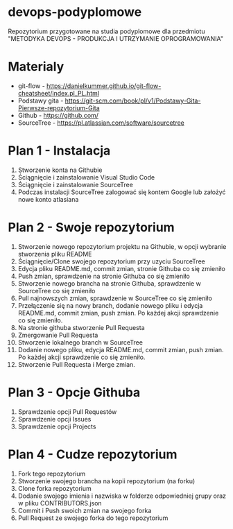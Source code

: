 # devops-podyplomowe
Repozytorium przygotowane na studia podyplomowe dla przedmiotu "METODYKA DEVOPS - PRODUKCJA I UTRZYMANIE OPROGRAMOWANIA"

# Materialy

- git-flow - https://danielkummer.github.io/git-flow-cheatsheet/index.pl_PL.html
- Podstawy gita - https://git-scm.com/book/pl/v1/Podstawy-Gita-Pierwsze-repozytorium-Gita
- Github - https://github.com/
- SourceTree - https://pl.atlassian.com/software/sourcetree

# Plan 1 - Instalacja

1. Stworzenie konta na Githubie
2. Ściągnięcie i zainstalowanie Visual Studio Code
3. Ściągnięcie i zainstalowanie SourceTree
4. Podczas instalacji SourceTree zalogować się kontem Google lub założyć nowe konto atlasiana

# Plan 2 - Swoje repozytorium

1. Stworzenie nowego repozytorium projektu na Githubie, w opcji wybranie stworzenia pliku README
2. Ściągnięcie/Clone swojego repozytorium przy uzyciu SourceTree
3. Edycja pliku README.md, commit zmian, stronie Githuba co się zmieniło
4. Push zmian, sprawdzenie na stronie Githuba co się zmieniło
5. Stworzenie nowego brancha na stronie Githuba, sprawdzenie w SourceTree co się zmieniło
6. Pull najnowszych zmian, sprawdzenie w SourceTree co się zmieniło
7. Przełączenie się na nowy branch, dodanie nowego pliku i edycja README.md, commit zmian, push zmian. Po każdej akcji sprawdzenie co się zmieniło.
8. Na stronie githuba stworzenie Pull Requesta
9. Zmergowanie Pull Requesta
10. Stworzenie lokalnego branch w SourceTree
11. Dodanie nowego pliku, edycja README.md, commit zmian, push zmian. Po każdej akcji sprawdzenie co się zmieniło.
12. Stworzenie Pull Requesta i Merge zmian.

# Plan 3 - Opcje Githuba

1. Sprawdzenie opcji Pull Requestów
2. Sprawdzenie opcji Issues
3. Sprawdzenie opcji Projects

# Plan 4 - Cudze repozytorium

1. Fork tego repozytorium
2. Stworzenie swojego brancha na kopii repozytorium (na forku)
3. Clone forka repozytorium
4. Dodanie swojego imienia i nazwiska w folderze odpowiedniej grupy oraz w pliku CONTRIBUTORS.json
5. Commit i Push swoich zmian na swojego forka
6. Pull Request ze swojego forka do tego repozytorium
